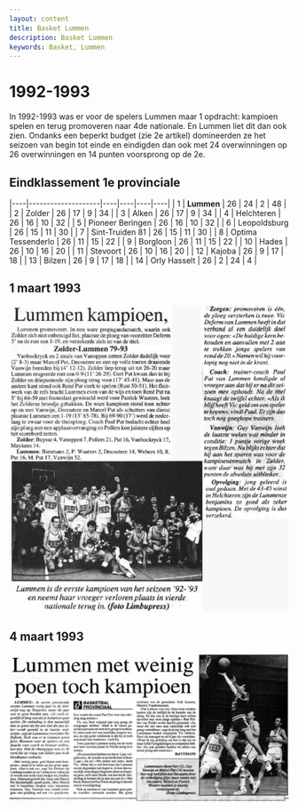 ```yaml
---
layout: content
title: Basket Lummen
description: Basket Lummen
keywords: Basket, Lummen
---
```


# 1992-1993

In 1992-1993 was er voor de spelers Lummen maar 1 opdracht: kampioen spelen en terug promoveren naar 4de nationale. En Lummen liet dit dan ook zien. Ondanks een beperkt budget (zie 2e artikel) domineerden ze het seizoen van begin tot einde en eindigden dan ook met 24 overwinningen op 26 overwinningen en 14 punten voorsprong op de 2e.

## Eindklassement 1e provinciale

|----|--------------------|----|----|----|----|
| 1  | **Lummen**         | 26 | 24 | 2  | 48 |
| 2  | Zolder             | 26 | 17 | 9  | 34 |
| 3  | Alken              | 26 | 17 | 9  | 34 |
| 4  | Helchteren         | 26 | 16 | 10 | 32 |
| 5  | Pioneer Beringen   | 26 | 16 | 10 | 32 |
| 6  | Leopoldsburg       | 26 | 15 | 11 | 30 |
| 7  | Sint-Truiden 81    | 26 | 15 | 11 | 30 |
| 8  | Optima Tessenderlo | 26 | 11 | 15 | 22 |
| 9  | Borgloon           | 26 | 11 | 15 | 22 |
| 10 | Hades              | 26 | 10 | 16 | 20 |
| 11 | Stevoort           | 26 | 10 | 16 | 20 |
| 12 | Kajoba             | 26 | 9  | 17 | 18 |
| 13 | Bilzen             | 26 | 9  | 17 | 18 |
| 14 | Orly Hasselt       | 26 | 2  | 24 | 4 |

## 1 maart 1993

![19930301](/club/geschiedenis/1992-1993/19930301.gif)

## 4 maart 1993

![19930304](/club/geschiedenis/1992-1993/19930304.gif)
